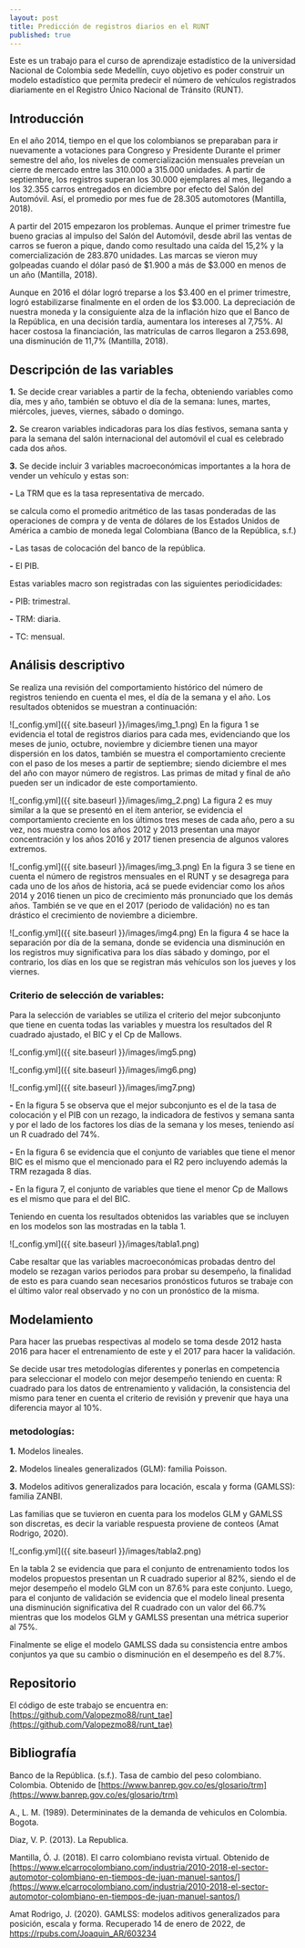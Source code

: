 ```yaml
---
layout: post
title: Predicción de registros diarios en el RUNT
published: true
---
```

Este es un trabajo para el curso de aprendizaje estadístico de la universidad Nacional de Colombia sede Medellín, cuyo objetivo es poder construir un modelo estadístico que permita predecir el número de vehículos registrados diariamente en el Registro Único Nacional de Tránsito (RUNT).

## Introducción
En el año 2014, tiempo en el que los colombianos se preparaban para ir nuevamente a votaciones para Congreso y Presidente Durante el primer semestre del año, los niveles de comercialización mensuales preveían un cierre de mercado entre las 310.000 a 315.000 unidades. A partir de septiembre, los registros superan los 30.000 ejemplares al mes, llegando a los 32.355 carros entregados en diciembre por efecto del Salón del Automóvil. Así, el promedio por mes fue de 28.305 automotores (Mantilla, 2018). 

A partir del 2015 empezaron los problemas. Aunque el primer trimestre fue bueno gracias al impulso del Salón del Automóvil, desde abril las ventas de carros se fueron a pique, dando como resultado una caída del 15,2% y la comercialización de 283.870 unidades. Las marcas se vieron muy golpeadas cuando el dólar pasó de $1.900 a más de $3.000 en menos de un año (Mantilla, 2018).

Aunque en 2016 el dólar logró treparse a los $3.400 en el primer trimestre, logró estabilizarse finalmente en el orden de los $3.000. La depreciación de nuestra moneda y la consiguiente alza de la inflación hizo que el Banco de la República, en una decisión tardía, aumentara los intereses al 7,75%. Al hacer costosa la financiación, las matrículas de carros llegaron a 253.698, una disminución de 11,7% (Mantilla, 2018).


## Descripción de las variables
**1.** Se decide crear variables a partir de la fecha, obteniendo variables como día, mes y año, también se obtuvo el día de la semana: lunes, martes, miércoles, jueves, viernes, sábado o domingo.

**2.** Se crearon variables indicadoras para los días festivos, semana santa y para la semana del salón internacional del automóvil el cual es celebrado cada dos años. 

**3.** Se decide incluir 3 variables macroeconómicas importantes a la hora de vender un vehículo y estas son: 

   **-** La TRM que es la tasa representativa de mercado.

se calcula como el promedio aritmético de las tasas ponderadas de las operaciones de compra y de venta de dólares de los Estados Unidos de América a cambio de moneda legal Colombiana (Banco de la República, s.f.)

   **-** Las tasas de colocación del banco de la república.

   **-** El PIB.

Estas variables macro son registradas con las siguientes periodicidades:

   **-** PIB: trimestral.
 
   **-** TRM: diaria.
 
   **-** TC: mensual.




## Análisis descriptivo
Se realiza una revisión del comportamiento histórico del número de registros teniendo en cuenta el mes, el día de la semana y el año. Los resultados obtenidos se muestran a continuación:

![_config.yml]({{ site.baseurl }}/images/img_1.png)
En la figura 1 se evidencia el total de registros diarios para cada mes, evidenciando que los meses de junio, octubre, noviembre y diciembre tienen una mayor dispersión en los datos, también se muestra el comportamiento creciente con el paso de los meses a partir de septiembre; siendo diciembre el mes del año con mayor número de registros. Las primas de mitad y final de año pueden ser un indicador de este comportamiento.


![_config.yml]({{ site.baseurl }}/images/img_2.png)
La figura 2 es muy similar a la que se presentó en el ítem anterior, se evidencia el comportamiento creciente en los últimos tres meses de cada año, pero a su vez, nos muestra como los años 2012 y 2013 presentan una mayor concentración y los años 2016 y 2017 tienen presencia de algunos valores extremos.


![_config.yml]({{ site.baseurl }}/images/img_3.png)
En la figura 3 se tiene en cuenta el número de registros mensuales en el RUNT y se desagrega para cada uno de los años de historia, acá se puede evidenciar como los años 2014 y 2016 tienen un pico de crecimiento más pronunciado que los demás años. También se ve que en el 2017 (periodo de validación) no es tan drástico el crecimiento de noviembre a diciembre.



![_config.yml]({{ site.baseurl }}/images/img4.png)
En la figura 4 se hace la separación por día de la semana, donde se evidencia una disminución en los registros muy significativa para los días sábado y domingo, por el contrario, los días en los que se registran más vehículos son los jueves y los viernes.


### Criterio de selección de variables:
Para la selección de variables se utiliza el criterio del mejor subconjunto que tiene en cuenta todas las variables y muestra los resultados del R cuadrado ajustado, el BIC y el Cp de Mallows.

![_config.yml]({{ site.baseurl }}/images/img5.png)

![_config.yml]({{ site.baseurl }}/images/img6.png)

![_config.yml]({{ site.baseurl }}/images/img7.png)
 
  **-** En la figura 5 se observa que el mejor subconjunto es el de la tasa de colocación y el PIB con un rezago, la indicadora de festivos y semana santa y por el lado de los factores los días de la semana y los meses, teniendo así un R cuadrado del 74%.

  **-** En la figura 6 se evidencia que el conjunto de variables que tiene el menor BIC es el mismo que el mencionado para el R2 pero incluyendo además la TRM rezagada 8 días.

  **-** En la figura 7, el conjunto de variables que tiene el menor Cp de Mallows es el mismo que para el del BIC.

Teniendo en cuenta los resultados obtenidos las variables que se incluyen en los modelos son las mostradas en la tabla 1.

![_config.yml]({{ site.baseurl }}/images/tabla1.png)

Cabe resaltar que las variables macroeconómicas probadas dentro del modelo se rezagan varios periodos para probar su desempeño, la finalidad de esto es para cuando sean necesarios pronósticos futuros se trabaje con el último valor real observado y no con un pronóstico de la misma. 

## Modelamiento
Para hacer las pruebas respectivas al modelo se toma desde 2012 hasta 2016 para hacer el entrenamiento de este y el 2017 para hacer la validación. 

Se decide usar tres metodologías diferentes y ponerlas en competencia para seleccionar el modelo con mejor desempeño teniendo en cuenta: R cuadrado para los datos de entrenamiento y validación, la consistencia del mismo para tener en cuenta el criterio de revisión y prevenir que haya una diferencia mayor al 10%.

### metodologías:
**1.** Modelos lineales. 

**2.** Modelos lineales generalizados (GLM): familia Poisson.

**3.** Modelos aditivos generalizados para locación, escala y forma (GAMLSS): familia ZANBI.

Las familias que se tuvieron en cuenta para los modelos GLM y GAMLSS son discretas, es decir la variable respuesta proviene de conteos (Amat Rodrigo, 2020).


![_config.yml]({{ site.baseurl }}/images/tabla2.png)

En la tabla 2 se evidencia que para el conjunto de entrenamiento todos los modelos propuestos presentan un R cuadrado superior al 82%, siendo el de mejor desempeño el modelo GLM con un 87.6% para este conjunto. Luego, para el conjunto de validación se evidencia que el modelo lineal presenta una disminución significativa del R cuadrado con un valor del 66.7% mientras que los modelos GLM y GAMLSS presentan una métrica superior al 75%.

Finalmente se elige el modelo GAMLSS dada su consistencia entre ambos conjuntos ya que su cambio o disminución en el desempeño es del 8.7%.


## Repositorio
El código de este trabajo se encuentra en: [https://github.com/Valopezmo88/runt_tae](https://github.com/Valopezmo88/runt_tae)


## Bibliografía
Banco de la República. (s.f.). Tasa de cambio del peso colombiano. Colombia. Obtenido de [https://www.banrep.gov.co/es/glosario/trm](https://www.banrep.gov.co/es/glosario/trm)

A., L. M. (1989). Determininates de la demanda de vehiculos en Colombia. Bogota.

Diaz, V. P. (2013). La Republica. 

Mantilla, Ó. J. (2018). El carro colombiano revista virtual. Obtenido de [https://www.elcarrocolombiano.com/industria/2010-2018-el-sector-automotor-colombiano-en-tiempos-de-juan-manuel-santos/](https://www.elcarrocolombiano.com/industria/2010-2018-el-sector-automotor-colombiano-en-tiempos-de-juan-manuel-santos/)

Amat Rodrigo, J. (2020). GAMLSS: modelos aditivos generalizados para posición, escala y forma. Recuperado 14 de enero de 2022, de [https://rpubs.com/Joaquin_AR/603234 ](https://rpubs.com/Joaquin_AR/603234 )
